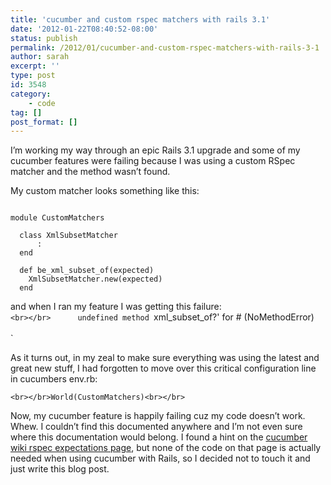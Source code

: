 ```yaml
---
title: 'cucumber and custom rspec matchers with rails 3.1'
date: '2012-01-22T08:40:52-08:00'
status: publish
permalink: /2012/01/cucumber-and-custom-rspec-matchers-with-rails-3-1
author: sarah
excerpt: ''
type: post
id: 3548
category:
    - code
tag: []
post_format: []
---
```

I’m working my way through an epic Rails 3.1 upgrade and some of my cucumber features were failing because I was using a custom RSpec matcher and the method wasn’t found.

My custom matcher looks something like this:

```

module CustomMatchers

  class XmlSubsetMatcher
      :
  end

  def be_xml_subset_of(expected)
    XmlSubsetMatcher.new(expected)
  end
```

and when I ran my feature I was getting this failure:  
`<br></br>      undefined method `xml_subset_of?' for # (NoMethodError)<br></br>`

As it turns out, in my zeal to make sure everything was using the latest and great new stuff, I had forgotten to move over this critical configuration line in cucumbers env.rb:

`<br></br>World(CustomMatchers)<br></br>`

Now, my cucumber feature is happily failing cuz my code doesn’t work. Whew. I couldn’t find this documented anywhere and I’m not even sure where this documentation would belong. I found a hint on the [cucumber wiki rspec expectations page](https://github.com/cucumber/cucumber/wiki/RSpec-Expectations), but none of the code on that page is actually needed when using cucumber with Rails, so I decided not to touch it and just write this blog post.